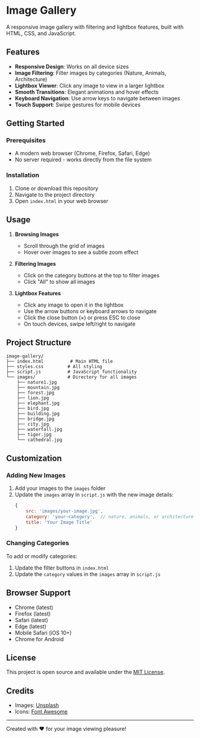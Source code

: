 # Image Gallery

A responsive image gallery with filtering and lightbox features, built with HTML, CSS, and JavaScript.

## Features

- **Responsive Design**: Works on all device sizes
- **Image Filtering**: Filter images by categories (Nature, Animals, Architecture)
- **Lightbox Viewer**: Click any image to view in a larger lightbox
- **Smooth Transitions**: Elegant animations and hover effects
- **Keyboard Navigation**: Use arrow keys to navigate between images
- **Touch Support**: Swipe gestures for mobile devices

## Getting Started

### Prerequisites
- A modern web browser (Chrome, Firefox, Safari, Edge)
- No server required - works directly from the file system

### Installation

1. Clone or download this repository
2. Navigate to the project directory
3. Open `index.html` in your web browser

## Usage

1. **Browsing Images**
   - Scroll through the grid of images
   - Hover over images to see a subtle zoom effect

2. **Filtering Images**
   - Click on the category buttons at the top to filter images
   - Click "All" to show all images

3. **Lightbox Features**
   - Click any image to open it in the lightbox
   - Use the arrow buttons or keyboard arrows to navigate
   - Click the close button (×) or press ESC to close
   - On touch devices, swipe left/right to navigate

## Project Structure

```
image-gallery/
├── index.html          # Main HTML file
├── styles.css         # All styling
├── script.js          # JavaScript functionality
└── images/            # Directory for all images
    ├── nature1.jpg
    ├── mountain.jpg
    ├── forest.jpg
    ├── lion.jpg
    ├── elephant.jpg
    ├── bird.jpg
    ├── building.jpg
    ├── bridge.jpg
    ├── city.jpg
    ├── waterfall.jpg
    ├── tiger.jpg
    └── cathedral.jpg
```

## Customization

### Adding New Images
1. Add your images to the `images` folder
2. Update the `images` array in `script.js` with the new image details:
   ```javascript
   {
       src: 'images/your-image.jpg',
       category: 'your-category',  // nature, animals, or architecture
       title: 'Your Image Title'
   }
   ```

### Changing Categories
To add or modify categories:
1. Update the filter buttons in `index.html`
2. Update the `category` values in the `images` array in `script.js`

## Browser Support
- Chrome (latest)
- Firefox (latest)
- Safari (latest)
- Edge (latest)
- Mobile Safari (iOS 10+)
- Chrome for Android

## License

This project is open source and available under the [MIT License](LICENSE).

## Credits

- Images: [Unsplash](https://unsplash.com/)
- Icons: [Font Awesome](https://fontawesome.com/)

---

Created with ❤️ for your image viewing pleasure!
